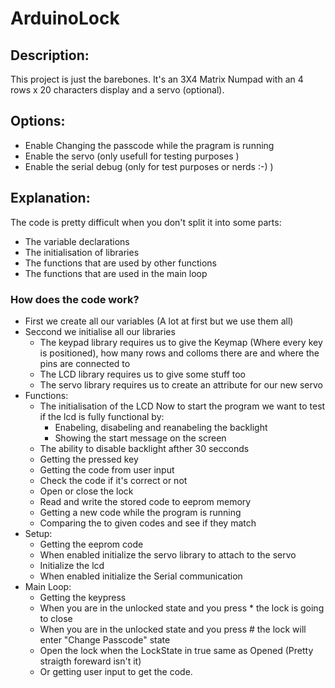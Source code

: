 # ArduinoLock

## Description:
This project is just the barebones. It's an 3X4 Matrix Numpad with an 4 rows x 20 characters display and a servo (optional).

## Options:
- Enable Changing the passcode while the pragram is running
- Enable the servo (only usefull for testing purposes )
- Enable the serial debug (only for test purposes or nerds :-) )

## Explanation:

The code is pretty difficult when you don't split it into some parts:

- The variable declarations
- The initialisation of libraries
- The functions that are used by other functions
- The functions that are used in the main loop 

### How does the code work?
- First we create all our variables (A lot at first but we use them all)
- Seccond we initialise all our libraries
    - The keypad library requires us to give the Keymap (Where every key is positioned), how many rows and colloms there are and where the pins are connected to
    - The LCD library requires us to give some stuff too
    - The servo library requires us to create an attribute for our new servo
- Functions: 
    - The initialisation of the LCD
        Now to start the program we want to test if the lcd is fully functional by:  
        - Enabeling, disabeling and reanabeling the backlight
        - Showing the start message on the screen
    - The ability to disable backlight afther 30 secconds
    - Getting the pressed key
    - Getting the code from user input
    - Check the code if it's correct or not
    - Open or close the lock
    - Read and write the stored code to eeprom memory
    - Getting a new code while the program is running
    - Comparing the to given codes and see if they match
- Setup:
    - Getting the eeprom code
    - When enabled initialize the servo library to attach to the servo
    - Initialize the lcd
    - When enabled initialize the Serial communication
- Main Loop:
    - Getting the keypress
    - When you are in the unlocked state and you press * the lock is going to close
    - When you are in the unlocked state and you press # the lock will enter "Change Passcode" state
    - Open the lock when the LockState in true same as Opened (Pretty straigth foreward isn't it)
    - Or getting user input to get the code.
